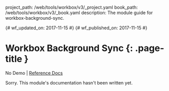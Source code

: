 project_path: /web/tools/workbox/v3/_project.yaml
book_path: /web/tools/workbox/v3/_book.yaml
description: The module guide for workbox-background-sync.

{# wf_updated_on: 2017-11-15 #}
{# wf_published_on: 2017-11-15 #}

# Workbox Background Sync {: .page-title }

No Demo | [Reference Docs](http://localhost:8080/web/tools/workbox/v3/reference-docs/latest/workbox.backgroundSync)

Sorry. This module's documentation hasn't been written yet.
